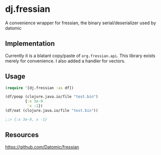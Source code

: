 # dj.fressian

A convenience wrapper for fressian, the binary serial/deserializer used by datomic

## Implementation

Currently it is a blatant copy/paste of `org.fressian.api`. This library exists merely for convenience. I also added a handler for vectors.

## Usage

```clojure
(require '[dj.fressian :as df])

(df/poop (clojure.java.io/file "test.bin")
         {:x 3e-9
          'x -1})
(df/eat (clojure.java.io/file "test.bin"))

;;> {:x 3e-9, x -1}
```

## Resources

https://github.com/Datomic/fressian